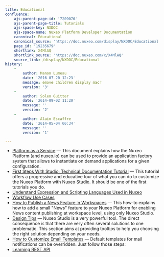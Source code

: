 ```yaml
---
title: Educational
confluence:
    ajs-parent-page-id: '7209076'
    ajs-parent-page-title: Tutorials
    ajs-space-key: NXDOC
    ajs-space-name: Nuxeo Platform Developer Documentation
    canonical: Educational
    canonical_source: 'https://doc.nuxeo.com/display/NXDOC/Educational'
    page_id: '19235679'
    shortlink: X4MlAQ
    shortlink_source: 'https://doc.nuxeo.com/x/X4MlAQ'
    source_link: /display/NXDOC/Educational
history:
    - 
        author: Manon Lumeau
        date: '2016-07-20 12:23'
        message: emove children display macr
        version: '3'
    - 
        author: Solen Guitter
        date: '2014-09-02 11:20'
        message: ''
        version: '2'
    - 
        author: Alain Escaffre
        date: '2014-05-04 00:34'
        message: ''
        version: '1'

---
```

*   [Platform as a Service](https://doc.nuxeo.com/display/NXDOC/Platform+as+a+Service)&nbsp;&mdash;&nbsp;<span class="smalltext">This document explains how the Nuxeo Platform (and nuxeo.io) can be used to provide an application factory system that allows to instantiate on demand applications for a given configuration.</span>
*   [First Steps With Studio: Technical Documentation Tutorial](https://doc.nuxeo.com/display/NXDOC/First+Steps+With+Studio%3A+Technical+Documentation+Tutorial)&nbsp;&mdash;&nbsp;<span class="smalltext">This tutorial offers a progressive and educative tour of what you can do to customize the Nuxeo Platform with Nuxeo Studio. It should be one of the first tutorials you do.</span>
*   [Understand Expression and Scripting Languages Used in Nuxeo](https://doc.nuxeo.com/display/NXDOC/Understand+Expression+and+Scripting+Languages+Used+in+Nuxeo)
*   [Workflow Use Cases](https://doc.nuxeo.com/display/NXDOC/Workflow+Use+Cases)
*   [How to Publish a News Feature in Workspaces](https://doc.nuxeo.com/display/NXDOC/How+to+Publish+a+News+Feature+in+Workspaces)&nbsp;&mdash;&nbsp;<span class="smalltext">This how-to explains how to add a&nbsp;small "News" feature to your Nuxeo Platform for enabling News content publishing at workspace level, using only Nuxeo Studio.</span>
*   [Design Tips](https://doc.nuxeo.com/display/NXDOC/Design+Tips)&nbsp;&mdash;&nbsp;<span class="smalltext">Nuxeo Studio is a very powerful tool. The direct consequence is that there are very often several solutions to one problematic. This section aims at providing tooltips to help you choosing the right solution depending on your needs.</span>
*   [How to Customize Email Templates](https://doc.nuxeo.com/display/NXDOC/How+to+Customize+Email+Templates)&nbsp;&mdash;&nbsp;<span class="smalltext">Default templates for mail notifications can be overridden. Just follow those steps:</span>
*   [Learning REST API](https://doc.nuxeo.com/display/NXDOC/Learning+REST+API)